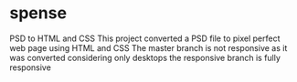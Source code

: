 # spense
PSD to HTML and CSS
This project converted  a PSD file to pixel perfect web page using HTML and CSS
The master branch is not responsive as it was converted considering only desktops
the responsive branch is fully responsive
